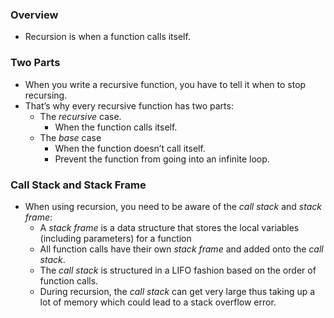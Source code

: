 ### Overview
- Recursion is when a function calls itself.

### Two Parts
- When you write a recursive function, you have to tell it when to stop recursing. 
- That’s why every recursive function has two parts: 
	- The *recursive* case. 
		- When the function calls itself. 
	- The *base* case 
		- When the function doesn’t call itself.
		- Prevent the function from going into an infinite loop.

### Call Stack and Stack Frame
- When using recursion, you need to be aware of the *call stack* and *stack frame*:
	- A *stack frame* is a data structure that stores the local variables (including parameters) for a function
	- All function calls have their own *stack frame* and added onto the *call stack*.
	- The *call stack* is structured in a LIFO fashion based on the order of function calls.
	- During recursion, the *call stack* can get very large thus taking up a lot of memory which could lead to a stack overflow error.